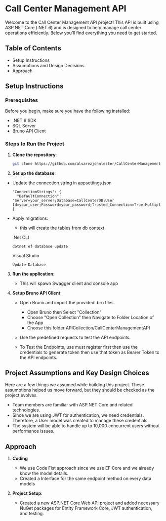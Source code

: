 # Call Center Management API

Welcome to the Call Center Management API project! This API is built using ASP.NET Core (.NET 6) and is designed to help manage call center operations efficiently. Below you'll find everything you need to get started.

## Table of Contents
- Setup Instructions
- Assumptions and Design Decisions
- Approach

## Setup Instructions

### Prerequisites
Before you begin, make sure you have the following installed:
- .NET 6 SDK
- SQL Server
- Bruno API Client

### Steps to Run the Project

1. **Clone the repository**:
   ```bash
   git clone https://github.com/alvarezjohnlester/CallCenterManagementAPI.git
   
2. **Set up the database**:
- Update the connection string in appsettings.json
  ```
  "ConnectionStrings": {
    "DefaultConnection": "Server=your_server;Database=CallCenterDB;User Id=your_user;Password=your_password;Trusted_Connection=True;MultipleActiveResultSets=true"
  }
  ```
- Apply migrations:
  
  - this will create the tables from db context
    
  .Net CLI
  ```
  dotnet ef database update
  ```
  Visual Studio
  ```
  Update-Database
  ```
3. **Run the application**:
   
   - This will spawn Swagger client and console app
     
5. **Setup Bruno API Client**:
   - Open Bruno and import the provided .bru files.
     
     - Open Bruno then Select "Collection"
     - Choose "Open Collection" then Navigate to Folder Location of the App
     - Choose this folder APICollection/CallCenterManagementAPI
       
   - Use the predefined requests to test the API endpoints.
     
   - To Test the Endpoints, use must register first then use the credentials to generate token then use that token as Bearer Token to the API endpoints.

## Project Assumptions and Key Design Choices

Here are a few things we assumed while building this project. These assumptions helped us move forward, but they should be checked as the project evolves.
- Team members are familiar with ASP.NET Core and related technologies.
- Since we are using JWT for authentication, we need credentials. Therefore, a User model was created to manage these credentials.
- The system will be able to handle up to 10,000 concurrent users without performance issues.

## Approach
1. **Coding**
   - We use Code Fist approach since we use EF Core and we already know the model details.
   - Created a Interface for the same endpoint method on every data models
     
2. **Project Setup**:
   - Created a new ASP.NET Core Web API project and added necessary NuGet packages for Entity Framework Core, JWT authentication, and testing.
  
   

